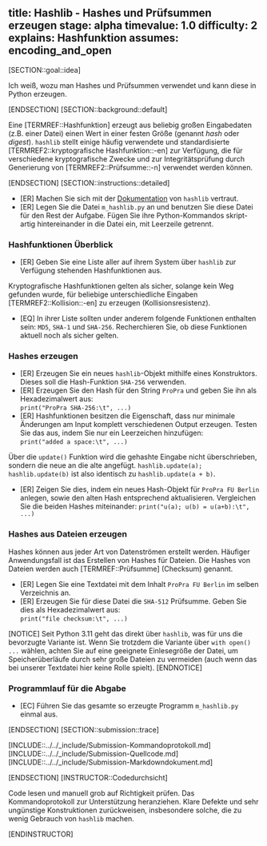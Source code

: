 title: Hashlib - Hashes und Prüfsummen erzeugen
stage: alpha
timevalue: 1.0
difficulty: 2
explains: Hashfunktion
assumes: encoding_and_open
---

[SECTION::goal::idea]

Ich weiß, wozu man Hashes und Prüfsummen verwendet und kann diese in Python erzeugen.

[ENDSECTION]
[SECTION::background::default]

Eine [TERMREF::Hashfunktion] erzeugt aus beliebig großen Eingabedaten (z.B. einer Datei) einen 
Wert in einer festen Größe (genannt _hash_ oder _digest_). `hashlib` stellt einige häufig 
verwendete und standardisierte [TERMREF2::kryptografische Hashfunktion::-en] zur Verfügung, die für 
verschiedene kryptografische Zwecke und zur Integritätsprüfung durch Generierung von 
[TERMREF2::Prüfsumme::-n] verwendet werden können.

[ENDSECTION]
[SECTION::instructions::detailed]

- [ER] Machen Sie sich mit der [Dokumentation](https://docs.python.org/3.11/library/hashlib.html)
  von `hashlib` vertraut.
- [ER] Legen Sie die Datei `m_hashlib.py` an und benutzen Sie diese Datei für den Rest der Aufgabe. 
  Fügen Sie ihre Python-Kommandos skript-artig hintereinander in die Datei ein, mit Leerzeile getrennt.

### Hashfunktionen Überblick

- [ER] Geben Sie eine Liste aller auf ihrem System über `hashlib` zur Verfügung stehenden 
  Hashfunktionen aus.

Kryptografische Hashfunktionen gelten als sicher, solange kein Weg gefunden wurde, für beliebige 
unterschiedliche Eingaben [TERMREF2::Kollision::-en] zu erzeugen (Kollisionsresistenz).

- [EQ] In ihrer Liste sollten under anderem folgende Funktionen enthalten sein: `MD5`, `SHA-1` und
  `SHA-256`. Recherchieren Sie, ob diese Funktionen aktuell noch als sicher gelten.

### Hashes erzeugen

- [ER] Erzeugen Sie ein neues `hashlib`-Objekt mithilfe eines Konstruktors. Dieses soll die
  Hash-Funktion `SHA-256` verwenden.
- [ER] Erzeugen Sie den Hash für den String `ProPra` und geben Sie ihn als Hexadezimalwert aus:  
  `print("ProPra SHA-256:\t", ...)`
- [ER] Hashfunktionen besitzen die Eigenschaft, dass nur minimale Änderungen am Input komplett 
  verschiedenen Output erzeugen. Testen Sie das aus, indem Sie nur ein Leerzeichen hinzufügen:  
  `print("added a space:\t", ...)`

Über die `update()` Funktion wird die gehashte Eingabe nicht überschrieben, sondern die neue an die 
alte angefügt. `hashlib.update(a); hashlib.update(b)` ist also identisch zu `hashlib.update(a + b)`.

- [ER] Zeigen Sie dies, indem ein neues Hash-Objekt für `ProPra FU Berlin` anlegen, sowie den 
  alten Hash entsprechend aktualisieren. Vergleichen Sie die beiden Hashes miteinander: 
  `print("u(a); u(b) = u(a+b):\t", ...)`

### Hashes aus Dateien erzeugen

Hashes können aus jeder Art von Datenströmen erstellt werden. Häufiger Anwendungsfall ist das 
Erstellen von Hashes für Dateien. Die Hashes von Dateien werden auch [TERMREF::Prüfsumme] 
(Checksum) genannt.

- [ER] Legen Sie eine Textdatei mit dem Inhalt `ProPra FU Berlin` im selben Verzeichnis an.
- [ER] Erzeugen Sie für diese Datei die `SHA-512` Prüfsumme.
  Geben Sie dies als Hexadezimalwert aus:  
  `print("file checksum:\t", ...)`

[NOTICE]
Seit Python 3.11 geht das direkt über `hashlib`, was für uns die bevorzugte Variante ist.
Wenn Sie trotzdem die Variante über `with open() ...` wählen, achten Sie auf eine geeignete 
Einlesegröße der Datei, um Speicherüberläufe durch sehr große Dateien zu vermeiden (auch wenn 
das bei unserer Textdatei hier keine Rolle spielt).
[ENDNOTICE]

### Programmlauf für die Abgabe

- [EC] Führen Sie das gesamte so erzeugte Programm `m_hashlib.py` einmal aus.

[ENDSECTION]
[SECTION::submission::trace]

[INCLUDE::../../_include/Submission-Kommandoprotokoll.md]
[INCLUDE::../../_include/Submission-Quellcode.md]
[INCLUDE::../../_include/Submission-Markdowndokument.md]

[ENDSECTION]
[INSTRUCTOR::Codedurchsicht]

Code lesen und manuell grob auf Richtigkeit prüfen.
Das Kommandoprotokoll zur Unterstützung heranziehen.
Klare Defekte und sehr ungünstige Konstruktionen zurückweisen,
insbesondere solche, die zu wenig Gebrauch von `hashlib` machen.

[ENDINSTRUCTOR]
